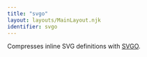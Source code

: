 ```yaml
---
title: "svgo"
layout: layouts/MainLayout.njk
identifier: svgo
---
```


<!-- This file was automatically generated. -->


Compresses inline SVG definitions with [SVGO](https://github.com/svg/svgo).
